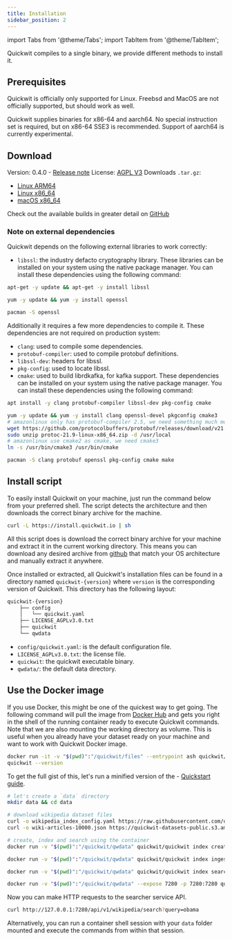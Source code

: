 ```yaml
---
title: Installation
sidebar_position: 2
---
```


import Tabs from '@theme/Tabs';
import TabItem from '@theme/TabItem';

Quickwit compiles to a single binary, we provide different methods to install it.

## Prerequisites

Quickwit is officially only supported for Linux. Freebsd and MacOS are not officially supported, but should work as well.

Quickwit supplies binaries for x86-64 and aarch64. No special instruction set is required, but on x86-64 SSE3 is recommended.
Support of aarch64 is currently experimental.

## Download

Version: 0.4.0 - [Release note](https://github.com/quickwit-oss/quickwit/releases/tag/v0.4.0)
License: [AGPL V3](https://github.com/quickwit-oss/quickwit/blob/main/LICENSE.md)
Downloads `.tar.gz`:
- [Linux ARM64](https://github.com/quickwit-oss/quickwit/releases/download/v0.4.0/quickwit-v0.4.0-aarch64-unknown-linux-gnu.tar.gz)
- [Linux x86_64](https://github.com/quickwit-oss/quickwit/releases/download/v0.4.0/quickwit-v0.4.0-x86_64-unknown-linux-gnu.tar.gz)
- [macOS x86_64](https://github.com/quickwit-oss/quickwit/releases/download/v0.4.0/quickwit-v0.4.0-x86_64-apple-darwin.tar.gz)


Check out the available builds in greater detail on [GitHub](https://github.com/quickwit-oss/quickwit/releases)

### Note on external dependencies

Quickwit depends on the following external libraries to work correctly:
- `libssl`: the industry defacto cryptography library.
These libraries can be installed on your system using the native package manager.
You can install these dependencies using the following command:

<Tabs>

<TabItem value="ubuntu" label="Ubuntu">

```bash
apt-get -y update && apt-get -y install libssl
```

</TabItem>

<TabItem value="aws-linux" label="AWS Linux">

```bash
yum -y update && yum -y install openssl
```

</TabItem>

<TabItem value="arch-linux" label="Arch Linux">

```bash
pacman -S openssl
```

</TabItem>

</Tabs>

Additionally it requires a few more dependencies to compile it. These dependencies are not required on production system:
- `clang`: used to compile some dependencies.
- `protobuf-compiler`: used to compile protobuf definitions.
- `libssl-dev`: headers for libssl.
- `pkg-config`: used to locate libssl.
- `cmake`: used to build librdkafka, for kafka support.
These dependencies can be installed on your system using the native package manager.
You can install these dependencies using the following command:

<Tabs>

<TabItem value="ubuntu" label="Ubuntu">

```bash
apt install -y clang protobuf-compiler libssl-dev pkg-config cmake
```

</TabItem>

<TabItem value="aws-linux" label="AWS Linux">

```bash
yum -y update && yum -y install clang openssl-devel pkgconfig cmake3
# amazonlinux only has protobuf-compiler 2.5, we need something much more up to date.
wget https://github.com/protocolbuffers/protobuf/releases/download/v21.9/protoc-21.9-linux-x86_64.zip
sudo unzip protoc-21.9-linux-x86_64.zip -d /usr/local
# amazonlinux use cmake2 as cmake, we need cmake3
ln -s /usr/bin/cmake3 /usr/bin/cmake
```

</TabItem>

<TabItem value="arch-linux" label="Arch Linux">

```bash
pacman -S clang protobuf openssl pkg-config cmake make
```

</TabItem>

</Tabs>



## Install script

To easily install Quickwit on your machine, just run the command below from your preferred shell.
The script detects the architecture and then downloads the correct binary archive for the machine.

```bash
curl -L https://install.quickwit.io | sh
```

All this script does is download the correct binary archive for your machine and extract it in the current working directory. This means you can download any desired archive from [github](https://github.com/quickwit-oss/quickwit/releases) that match your OS architecture and manually extract it anywhere.

Once installed or extracted, all Quickwit's installation files can be found in a directory named `quickwit-{version}` where `version` is the corresponding version of Quickwit. This directory has the following layout:

```bash
quickwit-{version}
    ├── config
    │   └── quickwit.yaml
    ├── LICENSE_AGPLv3.0.txt
    ├── quickwit
    └── qwdata
```

- `config/quickwit.yaml`: is the default configuration file.
- `LICENSE_AGPLv3.0.txt`: the license file.
- `quickwit`: the quickwit executable binary.
- `qwdata/`: the default data directory.


## Use the Docker image

If you use Docker, this might be one of the quickest way to get going.
The following command will pull the image from [Docker Hub](https://hub.docker.com/r/quickwit/quickwit)
and gets you right in the shell of the running container ready to execute Quickwit commands.
Note that we are also mounting the working directory as volume. This is useful when you already have your dataset ready on your machine and want to work with Quickwit Docker image.

```bash
docker run -it -v "$(pwd)":"/quickwit/files" --entrypoint ash quickwit/quickwit
quickwit --version
```

To get the full gist of this, let's run a minified version of the - [Quickstart guide](./quickstart.md).

```bash
# let's create a `data` directory
mkdir data && cd data

# download wikipedia dataset files
curl -o wikipedia_index_config.yaml https://raw.githubusercontent.com/quickwit-oss/quickwit/main/config/tutorials/wikipedia/index-config.yaml
curl -o wiki-articles-10000.json https://quickwit-datasets-public.s3.amazonaws.com/wiki-articles-10000.json

# create, index and search using the container
docker run -v "$(pwd)":"/quickwit/qwdata" quickwit/quickwit index create --index-config ./qwdata/wikipedia_index_config.yaml

docker run -v "$(pwd)":"/quickwit/qwdata" quickwit/quickwit index ingest --index wikipedia --input-path ./qwdata/wiki-articles-10000.json

docker run -v "$(pwd)":"/quickwit/qwdata" quickwit/quickwit index search --index wikipedia --query "barack obama"

docker run -v "$(pwd)":"/quickwit/qwdata" --expose 7280 -p 7280:7280 quickwit/quickwit run --service searcher
```

Now you can make HTTP requests to the searcher service API.

```bash
curl http://127.0.0.1:7280/api/v1/wikipedia/search?query=obama
```

Alternatively, you can run a container shell session with your `data` folder mounted and execute the commands from within that session.
